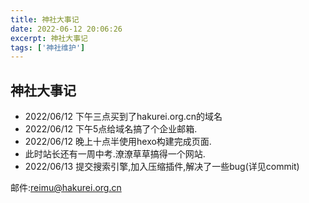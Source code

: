 ```yaml
---
title: 神社大事记
date: 2022-06-12 20:06:26
excerpt: 神社大事记
tags: ['神社维护']
---
```



## 神社大事记

- 2022/06/12 下午三点买到了hakurei.org.cn的域名
- 2022/06/12 下午5点给域名搞了个企业邮箱.
- 2022/06/12 晚上十点半使用hexo构建完成页面.
- 此时站长还有一周中考.潦潦草草搞得一个网站.
- 2022/06/13 提交搜索引擎,加入压缩插件,解决了一些bug(详见commit)

邮件:[reimu@hakurei.org.cn](mailto:reimu@hakurei.org.cn)
